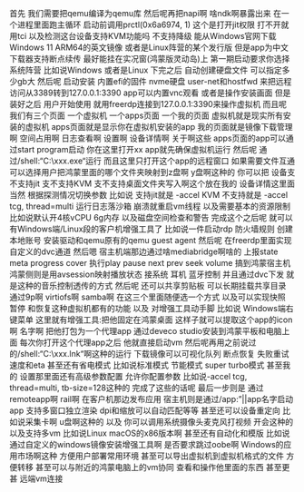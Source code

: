 首先 我们需要把qemu编译为qemu库 然后呢再把napi啊 啥ndk啊暴露出来 在一个进程里面跑主循环 启动前调用prctl(0x6a6974, 1) 这个是打开jit权限 打不开就用tci 以及检测这台设备支持KVM功能吗 不支持降级 能从Windows官网下载Windows 11 ARM64的英文镜像 或者是Linux阵营的某个发行版 但是app为中文 下载器支持断点续传 最好能挂在实况窗(鸿蒙版灵动岛)上 第一期启动要求你选择系统阵营 比如说Windows 或者是Linux 下完之后 自动创建硬盘文件 可以指定多少gb大 然后呢 启动安装 内置efi的固件 nvme硬盘 user-net和hostfwd 来把远程访问从3389转到127.0.0.1:3390 app可以内置vnc观看 或者是操作安装画面 但是装好之后 用户开始使用 就用freerdp连接到127.0.0.1:3390来操作虚拟机 而且呢 我们有三个页面 一个虚拟机 一个apps页面 一个我的页面 虚拟机就是现实所有安装的虚拟机 apps页面就是显示你在虚拟机安装的app 我的页面就是镜像下载管理啊 空间占用啊 日志查看啊 设置啊 设备详情啊 关于啊这些 apps页面的app可以通过start program启动 你在这里打开xx app就先确保虚拟机运行 然后呢 通过/shell:“C:\xxx.exe“运行 而且这里只打开这个app的远程窗口 如果需要文件互通 可以选择用户把鸿蒙里面的哪个文件夹映射到z盘啊 y盘啊这种的 你可以把 设备支不支持jit 支不支持KVM 支不支持桌面文件夹写入啊这个放在我的 设备详情这里面 当然 根据探测情况切换参数 比如说 支持jit就是 -accel KVM 不支持就是 -accel tcg, thread=multi 运行日志落沙箱 崩溃就重启vm线程 以及需要基本的资源限制 比如说默认开4核vCPU 6g内存 以及磁盘空间检查和警告 完成这个之后呢 就可以有Windows端/Linux段的客户机增强工具了 比如说一件启动rdp 防火墙规则 创建本地账号 安装驱动和qemu原有的qemu guest agent 然后呢 在freerdp里面实现自定义的dvc通道 然后嗯 宿主机端那边通过啥mediabridge啊啥的 上报state meta progress cover 执行play pause next prev seek volume 搞到鸿蒙宿主机 鸿蒙侧则是用avsession映射播放状态 接系统 耳机 蓝牙控制 并且通过dvc下发 就是这种的音乐控制透传的方式 然后呢 还可以共享剪贴板 可以长期挂载共享目录 通过9p啊 virtiofs啊 samba啊 在这三个里面随便选一个方式 以及可以实现快照 暂停 和恢复这种虚拟机都有的功能 以及 对增强工具动手脚 比如说 Windows端右键菜单 这里就有增强工具:把他固定在鸿蒙桌面 这样子就可以提取这个app的icon啊 名字啊 把他打包为一个代理app 通过deveco studio安装到鸿蒙平板和电脑上面 每次你打开这个代理app之后 他就直接启动vm 然后呢再用之前说过的/shell:“C:\xxx.lnk“啊这种的运行 下载镜像可以可视化队列 断点恢复 失败重试 速度和eta 甚至还有省电模式 比如说标准模式 节能模式 super turbo模式 甚至我的 设置那里面还有高级参数配置 允许你配置参数 比如说-accel tcg, thread=multi, tb-size=128这种的 完成了这些的话呢 最后一步则是 通过remoteapp啊 rail啊 在客户机那边发布应用 宿主机则是通过/app:”||app名字启动app 支持多窗口独立渲染 dpi和缩放可以自动匹配等等 甚至还可以设备重定向 比如说采集卡啊 u盘啊这种的 以及 你可以调用系统摄像头麦克风打视频 开会这种的 以及支持多vm 比如说Linux macOS的x86版本啊 甚至还有自动化和模版 比如说通过自定义的windows镜像安装增强工具啊 是否要求跳过oobe啊 Windows的应用市场啊这种 方便用户部署常用环境 甚至可以导出虚拟机到虚拟机格式的文件 方便转移 甚至可以与附近的鸿蒙电脑上的vm协同 查看和操作他里面的东西 甚至更甚 远端vm连接